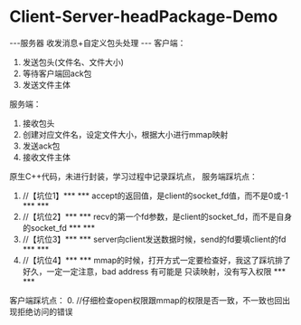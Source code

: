 # Client-Server-headPackage-Demo
---服务器 收发消息+自定义包头处理 --- 
客户端：
1. 发送包头(文件名、文件大小)
2. 等待客户端回ack包
3. 发送文件主体

服务端：
1. 接收包头
2. 创建对应文件名，设定文件大小，根据大小进行mmap映射
3. 发送ack包
4. 接收文件主体


原生C++代码，未进行封装，学习过程中记录踩坑点，
服务端踩坑点：
1. //【坑位1】*** *** accept的返回值，是client的socket_fd值，而不是0或-1 *** ***
2. //【坑位2】*** *** recv的第一个fd参数，是client的socket_fd，而不是自身的socket_fd *** ***
3. //【坑位3】*** *** server向client发送数据时候，send的fd要填client的fd *** ***
4. //【坑位4】*** *** mmap的时候，打开方式一定要检查好，我这了踩坑排了好久，一定一定注意，bad address 有可能是 只读映射，没有写入权限 *** ***


客户端踩坑点：
0. //仔细检查open权限跟mmap的权限是否一致，不一致也回出现拒绝访问的错误
